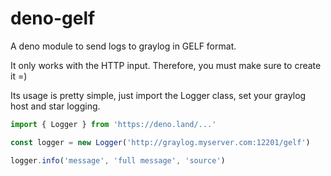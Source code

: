 # deno-gelf
A deno module to send logs to graylog in GELF format.

It only works with the HTTP input. Therefore, you must make sure to create it =)

Its usage is pretty simple, just import the Logger class, set your graylog host and star logging.

```ts
import { Logger } from 'https://deno.land/...'

const logger = new Logger('http://graylog.myserver.com:12201/gelf')

logger.info('message', 'full message', 'source')
```
